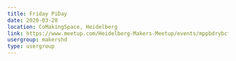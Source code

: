 ```yaml
---
title: Friday PiDay
date: 2020-03-20
location: CoMakingSpace, Heidelberg
link: https://www.meetup.com/Heidelberg-Makers-Meetup/events/mppbdrybcfbbc/
usergroup: makershd
type: usergroup
---
```

